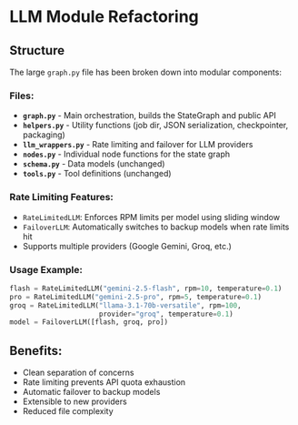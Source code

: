 # LLM Module Refactoring

## Structure

The large `graph.py` file has been broken down into modular components:

### Files:
- **`graph.py`** - Main orchestration, builds the StateGraph and public API
- **`helpers.py`** - Utility functions (job dir, JSON serialization, checkpointer, packaging)
- **`llm_wrappers.py`** - Rate limiting and failover for LLM providers
- **`nodes.py`** - Individual node functions for the state graph
- **`schema.py`** - Data models (unchanged)
- **`tools.py`** - Tool definitions (unchanged)

### Rate Limiting Features:
- `RateLimitedLLM`: Enforces RPM limits per model using sliding window
- `FailoverLLM`: Automatically switches to backup models when rate limits hit
- Supports multiple providers (Google Gemini, Groq, etc.)

### Usage Example:
```python
flash = RateLimitedLLM("gemini-2.5-flash", rpm=10, temperature=0.1)
pro = RateLimitedLLM("gemini-2.5-pro", rpm=5, temperature=0.1)
groq = RateLimitedLLM("llama-3.1-70b-versatile", rpm=100, 
                      provider="groq", temperature=0.1)
model = FailoverLLM([flash, groq, pro])
```

## Benefits:
- Clean separation of concerns
- Rate limiting prevents API quota exhaustion  
- Automatic failover to backup models
- Extensible to new providers
- Reduced file complexity

